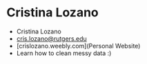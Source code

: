 Cristina Lozano
================

- Cristina Lozano
- cris.lozano@rutgers.edu
- [crislozano.weebly.com](Personal Website)
- Learn how to clean messy data :)





